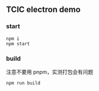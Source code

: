 ## TCIC electron demo

### start 

```
npm i
npm start
```
### build

注意不要用 pnpm，实测打包会有问题

```
npm run build
```